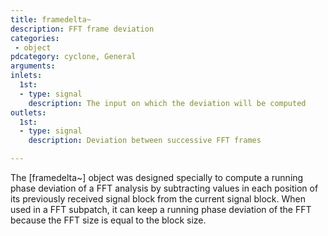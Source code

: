 ```yaml
---
title: framedelta~
description: FFT frame deviation
categories:
 - object
pdcategory: cyclone, General
arguments:
inlets:
  1st:
  - type: signal
    description: The input on which the deviation will be computed
outlets:
  1st:
  - type: signal
    description: Deviation between successive FFT frames

---
```


The [framedelta~] object was designed specially to compute a running phase deviation of a FFT analysis by subtracting values in each position of its previously received signal block from the current signal block. When used in a FFT subpatch, it can keep a running phase deviation of the FFT because the FFT size is equal to the block size.

